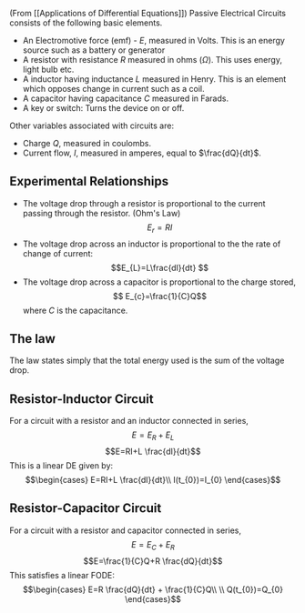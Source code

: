 (From [[Applications of Differential Equations]])
Passive Electrical Circuits consists of the following basic elements.
- An Electromotive force (emf) - $E$, measured in Volts. This is an energy source such as a battery or generator
- A resistor with resistance $R$ measured in ohms ($\Omega$). This uses energy, light bulb etc.
- A inductor having inductance $L$ measured in Henry. This is an element which opposes change in current such as a coil.
- A capacitor having capacitance $C$ measured in Farads.
- A key or switch: Turns the device on or off.

Other variables associated with circuits are: 
- Charge $Q$, measured in coulombs.
- Current flow, $I$, measured in amperes, equal to $\frac{dQ}{dt}$.

## Experimental Relationships
- The voltage drop through a resistor is proportional to the current passing through the resistor. (Ohm's Law) $$E_{r}=RI$$
- The voltage drop across an inductor is proportional to the the rate of change of current: $$E_{L}=L\frac{dI}{dt} $$
- The voltage drop across a capacitor is proportional to the charge stored, $$
E_{c}=\frac{1}{C}Q$$where $C$ is the capacitance.
## The law
The law states simply that the total energy used is the sum of the voltage drop.

## Resistor-Inductor Circuit
For a circuit with a resistor and an inductor connected in series, 
$$E=E_{R}+E_{L}$$
$$E=RI+L \frac{dI}{dt}$$
This is a linear DE given by:
$$\begin{cases}
E=RI+L \frac{dI}{dt}\\
I(t_{0})=I_{0}
\end{cases}$$
## Resistor-Capacitor Circuit
For a circuit with a resistor and capacitor connected in series, 
$$E=E_{C}+E_{R}$$
$$E=\frac{1}{C}Q+R \frac{dQ}{dt}$$
This satisfies a linear FODE:
$$\begin{cases}
E=R \frac{dQ}{dt} + \frac{1}{C}Q\\ \\
Q(t_{0})=Q_{0}
\end{cases}$$
